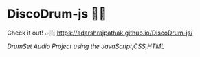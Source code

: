 # DiscoDrum-js 🎉🥁
Check it out! 👉🏼 https://adarshrajpathak.github.io/DiscoDrum-js/

_DrumSet Audio Project using the JavaScript,CSS,HTML_
